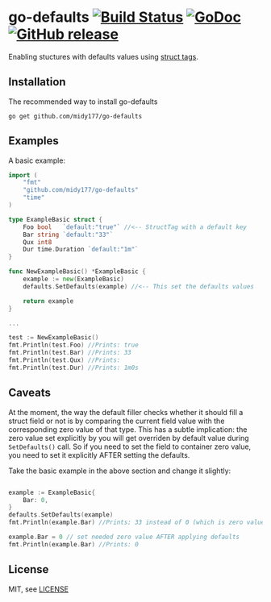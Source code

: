 go-defaults [![Build Status](https://img.shields.io/github/workflow/status/mcuadros/go-defaults/Test.svg)](https://github.com/mcuadros/go-defaults/actions) [![GoDoc](http://godoc.org/github.com/mcuadros/go-defaults?status.png)](https://pkg.go.dev/github.com/mcuadros/go-defaults) [![GitHub release](https://img.shields.io/github/release/mcuadros/go-defaults.svg)](https://github.com/mcuadros/go-defaults/releases)
==============================

Enabling stuctures with defaults values using [struct tags](http://golang.org/pkg/reflect/#StructTag).

Installation
------------

The recommended way to install go-defaults

```
go get github.com/midy177/go-defaults
```

Examples
--------

A basic example:

```go
import (
    "fmt"
    "github.com/midy177/go-defaults"
    "time"
)

type ExampleBasic struct {
    Foo bool   `default:"true"` //<-- StructTag with a default key
    Bar string `default:"33"`
    Qux int8
    Dur time.Duration `default:"1m"`
}

func NewExampleBasic() *ExampleBasic {
    example := new(ExampleBasic)
    defaults.SetDefaults(example) //<-- This set the defaults values

    return example
}

...

test := NewExampleBasic()
fmt.Println(test.Foo) //Prints: true
fmt.Println(test.Bar) //Prints: 33
fmt.Println(test.Qux) //Prints:
fmt.Println(test.Dur) //Prints: 1m0s
```

Caveats
-------

At the moment, the way the default filler checks whether it should fill a struct field or not is by comparing the current field value with the corresponding zero value of that type. This has a subtle implication: the zero value set explicitly by you will get overriden by default value during `SetDefaults()` call. So if you need to set the field to container zero value, you need to set it explicitly AFTER setting the defaults.

Take the basic example in the above section and change it slightly:
```go

example := ExampleBasic{
    Bar: 0,
}
defaults.SetDefaults(example)
fmt.Println(example.Bar) //Prints: 33 instead of 0 (which is zero value for int)

example.Bar = 0 // set needed zero value AFTER applying defaults
fmt.Println(example.Bar) //Prints: 0

```

License
-------

MIT, see [LICENSE](LICENSE)
